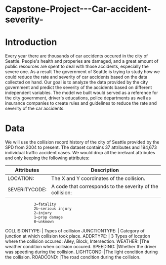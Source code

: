 # Capstone-Project---Car-accident-severity-

# Introduction

Every year there are thousands of car accidents occured in the city of Seattle. People's health and properies are damaged, and a great amount of public resources are spent to deal with those accidents, especially the severe one. As a result The government of Seattle is trying to study how we could reduce the rate and severity of car accidents based on the data collected on hand. Our goal is to analyze the data provided by the city government and predict the severity of the accidents based on different independent variables. The model we built would served as a reference for the city government, driver's educations, police departments as well as insurance companies to create rules and guidelines to reduce the rate and severity of the car accidents.

# Data

We will use the collision record history of the city of Seattle provided by the SPD from 2004 to present. The dataset contains 37 attributes and 194,673 individual traffic accident cases. We would drop all the irrelvant attributes and only keeping the following attributes:

Attributes  | Description
------------- | -------------
LOCATION:  | The X and Y coordinates of the collision.
SEVERITYCODE:  | A code that corresponds to the severity of the collision:
                 3—fatality
                 2b—serious injury
                 2—injury
                 1—prop damage
                 0—unknown 
COLLISIONTYPE:   | Types of collision
JUNCTIONTYPE: | Category of junction at which collision took place. 
ADDRTYPE:  | 3 Types of location where the collision occured: Alley, Block, Intersection.
WEATHER: |The weather condition when collision occured.
SPEEDING: |Whether the driver was speeding during the collision.
LIGHTCOND: |The light condition during the collision.
ROADCOND: |The road condition during the collision.
          
          


